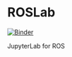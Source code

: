 # ROSLab

[![Binder](https://mybinder.org/badge.svg)](https://mybinder.org/v2/gh/RobInLabUJI/ROSLab/master?urlpath=lab)

JupyterLab for ROS
